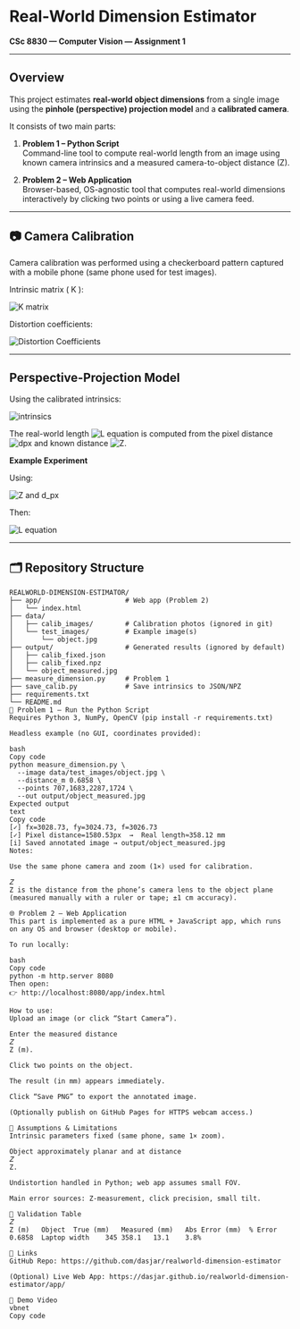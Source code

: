 #  Real-World Dimension Estimator  
**CSc 8830 — Computer Vision — Assignment 1**

---

##  Overview
This project estimates **real-world object dimensions** from a single image using the **pinhole (perspective) projection model** and a **calibrated camera**.

It consists of two main parts:

1. **Problem 1 – Python Script**  
   Command-line tool to compute real-world length from an image using known camera intrinsics and a measured camera-to-object distance (Z).

2. **Problem 2 – Web Application**  
   Browser-based, OS-agnostic tool that computes real-world dimensions interactively by clicking two points or using a live camera feed.

---

## 📷 Camera Calibration

Camera calibration was performed using a checkerboard pattern captured with a mobile phone (same phone used for test images).


Intrinsic matrix \( K \):

![K matrix](https://latex.codecogs.com/png.image?\dpi{110}&space;K%20=%20\begin{bmatrix}3028.73%20&%200%20&%201543.61\\0%20&%203024.73%20&%201983.68\\0%20&%200%20&%201\end{bmatrix})

Distortion coefficients:

![Distortion Coefficients](https://latex.codecogs.com/png.image?\dpi{110}&space;\left[k_1,%20k_2,%20p_1,%20p_2,%20k_3\right]%20=%20\left[0.2388,%20-1.7145,%20-7.15%20\times%2010^{-5},%20-9.26%20\times%2010^{-4},%203.0637\right])

---

##  Perspective-Projection Model
Using the calibrated intrinsics:

![intrinsics](https://latex.codecogs.com/png.image?\dpi{110}&space;f_x=3028.73,\quad%20f_y=3024.73,\quad%20f=\frac{f_x+f_y}{2}=3026.73)

The real-world length ![L equation](https://latex.codecogs.com/png.image?\dpi{110}&space;L%20=%20\frac{d_{px}\cdot%20Z}{f})
is computed from the pixel distance ![dpx](https://latex.codecogs.com/png.image?\dpi{110}&space;d_{px}) and known distance ![Z](https://latex.codecogs.com/png.image?\dpi{110}&space;Z).

**Example Experiment**

Using:

![Z and d_px](https://latex.codecogs.com/png.image?\dpi{110}&space;Z%20=%200.6858\,\text{m},\quad%20d_{px}%20=%201580.53\,\text{px})

Then:

![L equation](https://latex.codecogs.com/png.image?\dpi{110}&space;L%20=%20\frac{1580.53%20\times%200.6858}{3026.73}%20=%200.3581\,\text{m}%20=%20358.1\,\text{mm})

---

## 🗂️ Repository Structure
```text
REALWORLD-DIMENSION-ESTIMATOR/
├── app/                     # Web app (Problem 2)
│   └── index.html
├── data/
│   ├── calib_images/        # Calibration photos (ignored in git)
│   └── test_images/         # Example image(s)
│       └── object.jpg
├── output/                  # Generated results (ignored by default)
│   ├── calib_fixed.json
│   ├── calib_fixed.npz
│   └── object_measured.jpg
├── measure_dimension.py     # Problem 1
├── save_calib.py            # Save intrinsics to JSON/NPZ
├── requirements.txt
└── README.md
🐍 Problem 1 — Run the Python Script
Requires Python 3, NumPy, OpenCV (pip install -r requirements.txt)

Headless example (no GUI, coordinates provided):

bash
Copy code
python measure_dimension.py \
  --image data/test_images/object.jpg \
  --distance_m 0.6858 \
  --points 707,1683,2287,1724 \
  --out output/object_measured.jpg
Expected output
text
Copy code
[✓] fx=3028.73, fy=3024.73, f=3026.73
[✓] Pixel distance=1580.53px  →  Real length≈358.12 mm
[i] Saved annotated image → output/object_measured.jpg
Notes:

Use the same phone camera and zoom (1×) used for calibration.

𝑍
Z is the distance from the phone’s camera lens to the object plane (measured manually with a ruler or tape; ±1 cm accuracy).

🌐 Problem 2 — Web Application
This part is implemented as a pure HTML + JavaScript app, which runs on any OS and browser (desktop or mobile).

To run locally:

bash
Copy code
python -m http.server 8080
Then open:
👉 http://localhost:8080/app/index.html

How to use:
Upload an image (or click “Start Camera”).

Enter the measured distance 
𝑍
Z (m).

Click two points on the object.

The result (in mm) appears immediately.

Click “Save PNG” to export the annotated image.

(Optionally publish on GitHub Pages for HTTPS webcam access.)

🧠 Assumptions & Limitations
Intrinsic parameters fixed (same phone, same 1× zoom).

Object approximately planar and at distance 
𝑍
Z.

Undistortion handled in Python; web app assumes small FOV.

Main error sources: Z-measurement, click precision, small tilt.

🧾 Validation Table
𝑍
Z (m)	Object	True (mm)	Measured (mm)	Abs Error (mm)	% Error
0.6858	Laptop width	345	358.1	13.1	3.8%

🔗 Links
GitHub Repo: https://github.com/dasjar/realworld-dimension-estimator

(Optional) Live Web App: https://dasjar.github.io/realworld-dimension-estimator/app/

🎥 Demo Video
vbnet
Copy code
